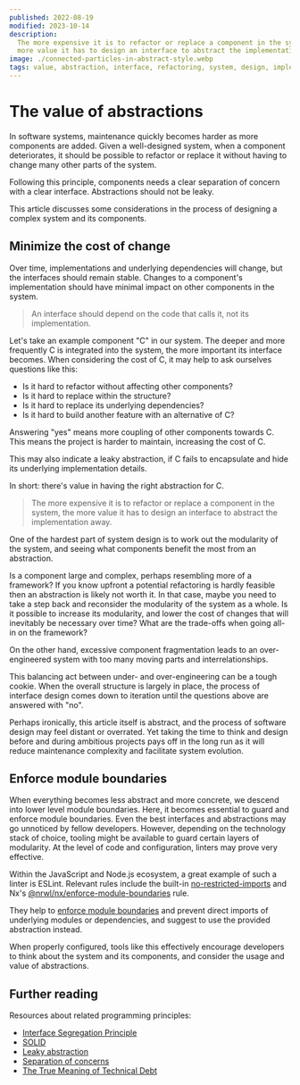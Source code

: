 ```yaml
---
published: 2022-08-19
modified: 2023-10-14
description:
  The more expensive it is to refactor or replace a component in the system, the
  more value it has to design an interface to abstract the implementation away.
image: ./connected-particles-in-abstract-style.webp
tags: value, abstraction, interface, refactoring, system, design, implementation
---
```


# The value of abstractions

In software systems, maintenance quickly becomes harder as more components are
added. Given a well-designed system, when a component deteriorates, it should be
possible to refactor or replace it without having to change many other parts of
the system.

Following this principle, components needs a clear separation of concern with a
clear interface. Abstractions should not be leaky.

This article discusses some considerations in the process of designing a complex
system and its components.

## Minimize the cost of change

Over time, implementations and underlying dependencies will change, but the
interfaces should remain stable. Changes to a component's implementation should
have minimal impact on other components in the system.

> An interface should depend on the code that calls it, not its implementation.

Let's take an example component "C" in our system. The deeper and more
frequently C is integrated into the system, the more important its interface
becomes. When considering the cost of C, it may help to ask ourselves questions
like this:

- Is it hard to refactor without affecting other components?
- Is it hard to replace within the structure?
- Is it hard to replace its underlying dependencies?
- Is it hard to build another feature with an alternative of C?

Answering "yes" means more coupling of other components towards C. This means
the project is harder to maintain, increasing the cost of C.

This may also indicate a leaky abstraction, if C fails to encapsulate and hide
its underlying implementation details.

In short: there's value in having the right abstraction for C.

> The more expensive it is to refactor or replace a component in the system, the
> more value it has to design an interface to abstract the implementation away.

One of the hardest part of system design is to work out the modularity of the
system, and seeing what components benefit the most from an abstraction.

Is a component large and complex, perhaps resembling more of a framework? If you
know upfront a potential refactoring is hardly feasible then an abstraction is
likely not worth it. In that case, maybe you need to take a step back and
reconsider the modularity of the system as a whole. Is it possible to increase
its modularity, and lower the cost of changes that will inevitably be necessary
over time? What are the trade-offs when going all-in on the framework?

On the other hand, excessive component fragmentation leads to an over-engineered
system with too many moving parts and interrelationships.

This balancing act between under- and over-engineering can be a tough cookie.
When the overall structure is largely in place, the process of interface design
comes down to iteration until the questions above are answered with "no".

Perhaps ironically, this article itself is abstract, and the process of software
design may feel distant or overrated. Yet taking the time to think and design
before and during ambitious projects pays off in the long run as it will reduce
maintenance complexity and facilitate system evolution.

## Enforce module boundaries

When everything becomes less abstract and more concrete, we descend into lower
level module boundaries. Here, it becomes essential to guard and enforce module
boundaries. Even the best interfaces and abstractions may go unnoticed by fellow
developers. However, depending on the technology stack of choice, tooling might
be available to guard certain layers of modularity. At the level of code and
configuration, linters may prove very effective.

Within the JavaScript and Node.js ecosystem, a great example of such a linter is
ESLint. Relevant rules include the built-in [no-restricted-imports][1] and Nx's
[@nrwl/nx/enforce-module-boundaries][2] rule.

They help to [enforce module boundaries][3] and prevent direct imports of
underlying modules or dependencies, and suggest to use the provided abstraction
instead.

When properly configured, tools like this effectively encourage developers to
think about the system and its components, and consider the usage and value of
abstractions.

## Further reading

Resources about related programming principles:

- [Interface Segregation Principle][4]
- [SOLID][5]
- [Leaky abstraction][6]
- [Separation of concerns][7]
- [The True Meaning of Technical Debt][8]

[1]: https://eslint.org/docs/latest/rules/no-restricted-imports
[2]: https://nx.dev/nx-api/eslint-plugin/documents/enforce-module-boundaries
[3]: https://nx.dev/features/enforce-module-boundaries
[4]:
  https://github.com/webpro/programming-principles#interface-segregation-principle
[5]: https://en.wikipedia.org/wiki/SOLID
[6]: https://en.wikipedia.org/wiki/Leaky_abstraction
[7]: https://en.wikipedia.org/wiki/Separation_of_concerns
[8]: https://refactoring.fm/p/the-true-meaning-of-technical-debt
